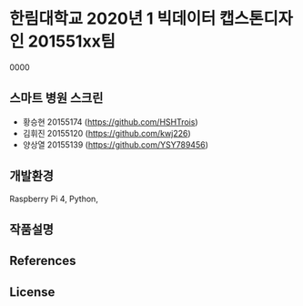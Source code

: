 # 한림대학교 2020년 1 빅데이터 캡스톤디자인 201551xx팀
0000

## 스마트 병원 스크린
- 황승현 20155174 (https://github.com/HSHTrois)
- 김휘진 20155120 (https://github.com/kwj226)
- 양상열 20155139 (https://github.com/YSY789456)
## 개발환경
Raspberry Pi 4, Python, 
## 작품설명

## References

## License

